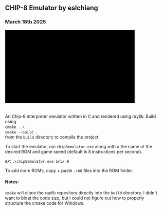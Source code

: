 ## CHIP-8 Emulator by eslchiang
### March 18th 2025  

![](assets/output.gif)

######
An Chip-8 interpreter emulator written in C and rendered using raylib. Build using   
`cmake ..\`  
`cmake --build .`  
from the `build` directory to compile the project.  

To start the emulator, run `chip8emulator.exe` along with a the name of the desired ROM and game speed (default is 8 instructions per second).   

_ex:_ `.\chip8emulator.exe brix 9`  

To add more ROMs, copy + paste `.ch8` files into the ROM folder.

#### Notes:
`cmake` will clone the raylib repository directly into the `build` directory. I didn't want to bloat the code size, but I could not figure out how to properly structure the cmake code for Windows. 